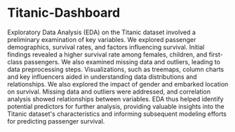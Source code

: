 # Titanic-Dashboard
Exploratory Data Analysis (EDA) on the Titanic dataset involved a preliminary examination of key variables. We explored passenger demographics, survival rates, and factors influencing survival. Initial findings revealed a higher survival rate among females, children, and first-class passengers. We also examined missing data and outliers, leading to data preprocessing steps. Visualizations, such as treemaps, column charts and key influencers aided in understanding data distributions and relationships. We also explored the impact of gender and embarked location on survival. Missing data and outliers were addressed, and correlation analysis showed relationships between variables. EDA thus helped identify potential predictors for further analysis, providing valuable insights into the Titanic dataset's characteristics and informing subsequent modeling efforts for predicting passenger survival.

